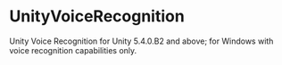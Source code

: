# UnityVoiceRecognition
Unity Voice Recognition for Unity 5.4.0.B2 and above; for Windows with voice recognition capabilities only.
